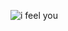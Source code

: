 ![i feel you](https://d2w9rnfcy7mm78.cloudfront.net/17299076/original_9dd05850b0ee1b5531eb68bab6dc580c.jpg?1658432685?bc=0)

<!--
**theericzhang/theericzhang** is a ✨ _special_ ✨ repository because its `README.md` (this file) appears on your GitHub profile.

Here are some ideas to get you started:

- 🔭 I’m currently working on ...
- 🌱 I’m currently learning ...
- 👯 I’m looking to collaborate on ...
- 🤔 I’m looking for help with ...
- 💬 Ask me about ...
- 📫 How to reach me: ...
- 😄 Pronouns: ...
- ⚡ Fun fact: ...
-->
